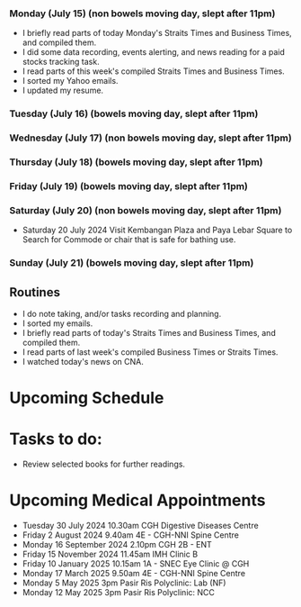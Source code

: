 ### Monday (July 15) (non bowels moving day, slept after 11pm)
- I briefly read parts of today Monday's Straits Times and Business Times, and compiled them.
- I did some data recording, events alerting, and news reading for a paid stocks tracking task.
- I read parts of this week's compiled Straits Times and Business Times.
- I sorted my Yahoo emails.
- I updated my resume.

### Tuesday (July 16) (bowels moving day, slept after 11pm)


### Wednesday (July 17) (non bowels moving day, slept after 11pm)


### Thursday (July 18) (bowels moving day, slept after 11pm)


### Friday (July 19) (bowels moving day, slept after 11pm)


### Saturday (July 20) (non bowels moving day, slept after 11pm)
- Saturday 20 July 2024 Visit Kembangan Plaza and Paya Lebar Square to Search for Commode or chair that is safe for bathing use.

### Sunday (July 21) (bowels moving day, slept after 11pm)



## Routines
- I do note taking, and/or tasks recording and planning.
- I sorted my emails.
- I briefly read parts of today's Straits Times and Business Times, and compiled them.
- I read parts of last week's compiled Business Times or Straits Times.
- I watched today's news on CNA.

# Upcoming Schedule

# Tasks to do:
- Review selected books for further readings.

# Upcoming Medical Appointments
- Tuesday 30 July 2024 10.30am CGH Digestive Diseases Centre
- Friday 2 August 2024 9.40am 4E - CGH-NNI Spine Centre
- Monday 16 September 2024 2.10pm CGH 2B - ENT
- Friday 15 November 2024 11.45am IMH Clinic B
- Friday 10 January 2025 10.15am 1A - SNEC Eye Clinic @ CGH
- Monday 17 March 2025 9.50am 4E - CGH-NNI Spine Centre
- Monday 5 May 2025 3pm Pasir Ris Polyclinic: Lab (NF)
- Monday 12 May 2025 3pm Pasir Ris Polyclinic: NCC
